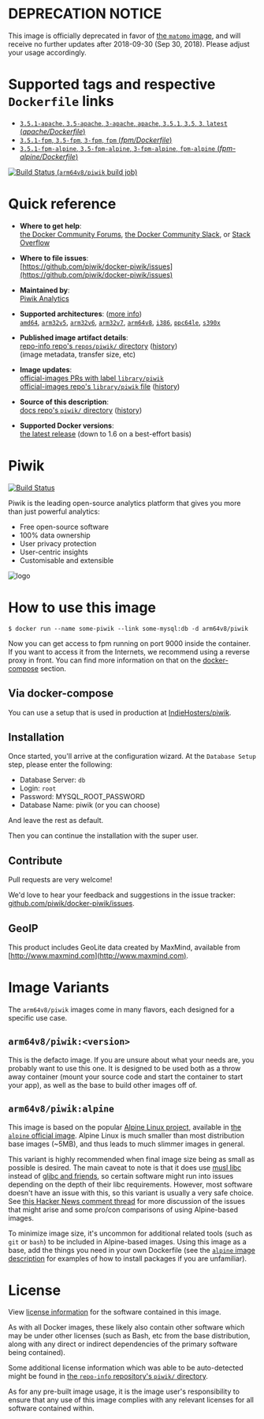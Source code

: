 <!--

********************************************************************************

WARNING:

    DO NOT EDIT "piwik/README.md"

    IT IS AUTO-GENERATED

    (from the other files in "piwik/" combined with a set of templates)

********************************************************************************

-->

# **DEPRECATION NOTICE**

This image is officially deprecated in favor of [the `matomo` image](https://hub.docker.com/_/matomo/), and will receive no further updates after 2018-09-30 (Sep 30, 2018). Please adjust your usage accordingly.

# Supported tags and respective `Dockerfile` links

-	[`3.5.1-apache`, `3.5-apache`, `3-apache`, `apache`, `3.5.1`, `3.5`, `3`, `latest` (*apache/Dockerfile*)](https://github.com/matomo-org/docker/blob/89d38796efe1063e84d8dee3e7c74d04cb240abc/apache/Dockerfile)
-	[`3.5.1-fpm`, `3.5-fpm`, `3-fpm`, `fpm` (*fpm/Dockerfile*)](https://github.com/matomo-org/docker/blob/89d38796efe1063e84d8dee3e7c74d04cb240abc/fpm/Dockerfile)
-	[`3.5.1-fpm-alpine`, `3.5-fpm-alpine`, `3-fpm-alpine`, `fpm-alpine` (*fpm-alpine/Dockerfile*)](https://github.com/matomo-org/docker/blob/89d38796efe1063e84d8dee3e7c74d04cb240abc/fpm-alpine/Dockerfile)

[![Build Status](https://doi-janky.infosiftr.net/job/multiarch/job/arm64v8/job/piwik/badge/icon) (`arm64v8/piwik` build job)](https://doi-janky.infosiftr.net/job/multiarch/job/arm64v8/job/piwik/)

# Quick reference

-	**Where to get help**:  
	[the Docker Community Forums](https://forums.docker.com/), [the Docker Community Slack](https://blog.docker.com/2016/11/introducing-docker-community-directory-docker-community-slack/), or [Stack Overflow](https://stackoverflow.com/search?tab=newest&q=docker)

-	**Where to file issues**:  
	[https://github.com/piwik/docker-piwik/issues](https://github.com/piwik/docker-piwik/issues)

-	**Maintained by**:  
	[Piwik Analytics](https://github.com/piwik/docker-piwik)

-	**Supported architectures**: ([more info](https://github.com/docker-library/official-images#architectures-other-than-amd64))  
	[`amd64`](https://hub.docker.com/r/amd64/piwik/), [`arm32v5`](https://hub.docker.com/r/arm32v5/piwik/), [`arm32v6`](https://hub.docker.com/r/arm32v6/piwik/), [`arm32v7`](https://hub.docker.com/r/arm32v7/piwik/), [`arm64v8`](https://hub.docker.com/r/arm64v8/piwik/), [`i386`](https://hub.docker.com/r/i386/piwik/), [`ppc64le`](https://hub.docker.com/r/ppc64le/piwik/), [`s390x`](https://hub.docker.com/r/s390x/piwik/)

-	**Published image artifact details**:  
	[repo-info repo's `repos/piwik/` directory](https://github.com/docker-library/repo-info/blob/master/repos/piwik) ([history](https://github.com/docker-library/repo-info/commits/master/repos/piwik))  
	(image metadata, transfer size, etc)

-	**Image updates**:  
	[official-images PRs with label `library/piwik`](https://github.com/docker-library/official-images/pulls?q=label%3Alibrary%2Fpiwik)  
	[official-images repo's `library/piwik` file](https://github.com/docker-library/official-images/blob/master/library/piwik) ([history](https://github.com/docker-library/official-images/commits/master/library/piwik))

-	**Source of this description**:  
	[docs repo's `piwik/` directory](https://github.com/docker-library/docs/tree/master/piwik) ([history](https://github.com/docker-library/docs/commits/master/piwik))

-	**Supported Docker versions**:  
	[the latest release](https://github.com/docker/docker-ce/releases/latest) (down to 1.6 on a best-effort basis)

# Piwik

[![Build Status](https://travis-ci.org/piwik/docker-piwik.svg?branch=master)](https://travis-ci.org/piwik/docker-piwik)

Piwik is the leading open-source analytics platform that gives you more than just powerful analytics:

-	Free open-source software
-	100% data ownership
-	User privacy protection
-	User-centric insights
-	Customisable and extensible

![logo](https://cdn.rawgit.com/docker-library/docs/db93419075dcb0e24c48bba055582180df9438ea/piwik/logo.svg)

# How to use this image

```console
$ docker run --name some-piwik --link some-mysql:db -d arm64v8/piwik
```

Now you can get access to fpm running on port 9000 inside the container. If you want to access it from the Internets, we recommend using a reverse proxy in front. You can find more information on that on the [docker-compose](#docker-compose) section.

## Via docker-compose

You can use a setup that is used in production at [IndieHosters/piwik](https://github.com/indiehosters/piwik).

## Installation

Once started, you'll arrive at the configuration wizard. At the `Database Setup` step, please enter the following:

-	Database Server: `db`
-	Login: `root`
-	Password: MYSQL_ROOT_PASSWORD
-	Database Name: piwik (or you can choose)

And leave the rest as default.

Then you can continue the installation with the super user.

## Contribute

Pull requests are very welcome!

We'd love to hear your feedback and suggestions in the issue tracker: [github.com/piwik/docker-piwik/issues](https://github.com/piwik/docker-piwik/issues).

## GeoIP

This product includes GeoLite data created by MaxMind, available from [http://www.maxmind.com](http://www.maxmind.com).

# Image Variants

The `arm64v8/piwik` images come in many flavors, each designed for a specific use case.

## `arm64v8/piwik:<version>`

This is the defacto image. If you are unsure about what your needs are, you probably want to use this one. It is designed to be used both as a throw away container (mount your source code and start the container to start your app), as well as the base to build other images off of.

## `arm64v8/piwik:alpine`

This image is based on the popular [Alpine Linux project](http://alpinelinux.org), available in [the `alpine` official image](https://hub.docker.com/_/alpine). Alpine Linux is much smaller than most distribution base images (~5MB), and thus leads to much slimmer images in general.

This variant is highly recommended when final image size being as small as possible is desired. The main caveat to note is that it does use [musl libc](http://www.musl-libc.org) instead of [glibc and friends](http://www.etalabs.net/compare_libcs.html), so certain software might run into issues depending on the depth of their libc requirements. However, most software doesn't have an issue with this, so this variant is usually a very safe choice. See [this Hacker News comment thread](https://news.ycombinator.com/item?id=10782897) for more discussion of the issues that might arise and some pro/con comparisons of using Alpine-based images.

To minimize image size, it's uncommon for additional related tools (such as `git` or `bash`) to be included in Alpine-based images. Using this image as a base, add the things you need in your own Dockerfile (see the [`alpine` image description](https://hub.docker.com/_/alpine/) for examples of how to install packages if you are unfamiliar).

# License

View [license information](https://github.com/piwik/piwik/blob/master/LEGALNOTICE) for the software contained in this image.

As with all Docker images, these likely also contain other software which may be under other licenses (such as Bash, etc from the base distribution, along with any direct or indirect dependencies of the primary software being contained).

Some additional license information which was able to be auto-detected might be found in [the `repo-info` repository's `piwik/` directory](https://github.com/docker-library/repo-info/tree/master/repos/piwik).

As for any pre-built image usage, it is the image user's responsibility to ensure that any use of this image complies with any relevant licenses for all software contained within.
